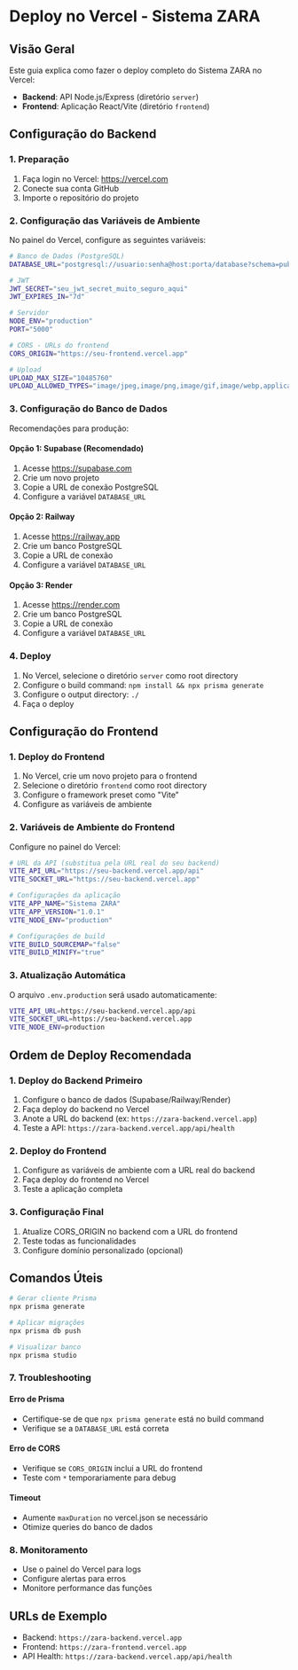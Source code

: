 # Deploy no Vercel - Sistema ZARA

## Visão Geral

Este guia explica como fazer o deploy completo do Sistema ZARA no Vercel:
- **Backend**: API Node.js/Express (diretório `server`)
- **Frontend**: Aplicação React/Vite (diretório `frontend`)

## Configuração do Backend

### 1. Preparação

1. Faça login no Vercel: https://vercel.com
2. Conecte sua conta GitHub
3. Importe o repositório do projeto

### 2. Configuração das Variáveis de Ambiente

No painel do Vercel, configure as seguintes variáveis:

```bash
# Banco de Dados (PostgreSQL)
DATABASE_URL="postgresql://usuario:senha@host:porta/database?schema=public"

# JWT
JWT_SECRET="seu_jwt_secret_muito_seguro_aqui"
JWT_EXPIRES_IN="7d"

# Servidor
NODE_ENV="production"
PORT="5000"

# CORS - URLs do frontend
CORS_ORIGIN="https://seu-frontend.vercel.app"

# Upload
UPLOAD_MAX_SIZE="10485760"
UPLOAD_ALLOWED_TYPES="image/jpeg,image/png,image/gif,image/webp,application/pdf"
```

### 3. Configuração do Banco de Dados

Recomendações para produção:

#### Opção 1: Supabase (Recomendado)
1. Acesse https://supabase.com
2. Crie um novo projeto
3. Copie a URL de conexão PostgreSQL
4. Configure a variável `DATABASE_URL`

#### Opção 2: Railway
1. Acesse https://railway.app
2. Crie um banco PostgreSQL
3. Copie a URL de conexão
4. Configure a variável `DATABASE_URL`

#### Opção 3: Render
1. Acesse https://render.com
2. Crie um banco PostgreSQL
3. Copie a URL de conexão
4. Configure a variável `DATABASE_URL`

### 4. Deploy

1. No Vercel, selecione o diretório `server` como root directory
2. Configure o build command: `npm install && npx prisma generate`
3. Configure o output directory: `./`
4. Faça o deploy

## Configuração do Frontend

### 1. Deploy do Frontend

1. No Vercel, crie um novo projeto para o frontend
2. Selecione o diretório `frontend` como root directory
3. Configure o framework preset como "Vite"
4. Configure as variáveis de ambiente

### 2. Variáveis de Ambiente do Frontend

Configure no painel do Vercel:

```bash
# URL da API (substitua pela URL real do seu backend)
VITE_API_URL="https://seu-backend.vercel.app/api"
VITE_SOCKET_URL="https://seu-backend.vercel.app"

# Configurações da aplicação
VITE_APP_NAME="Sistema ZARA"
VITE_APP_VERSION="1.0.1"
VITE_NODE_ENV="production"

# Configurações de build
VITE_BUILD_SOURCEMAP="false"
VITE_BUILD_MINIFY="true"
```

### 3. Atualização Automática

O arquivo `.env.production` será usado automaticamente:

```bash
VITE_API_URL=https://seu-backend.vercel.app/api
VITE_SOCKET_URL=https://seu-backend.vercel.app
VITE_NODE_ENV=production
```

## Ordem de Deploy Recomendada

### 1. Deploy do Backend Primeiro
1. Configure o banco de dados (Supabase/Railway/Render)
2. Faça deploy do backend no Vercel
3. Anote a URL do backend (ex: `https://zara-backend.vercel.app`)
4. Teste a API: `https://zara-backend.vercel.app/api/health`

### 2. Deploy do Frontend
1. Configure as variáveis de ambiente com a URL real do backend
2. Faça deploy do frontend no Vercel
3. Teste a aplicação completa

### 3. Configuração Final
1. Atualize CORS_ORIGIN no backend com a URL do frontend
2. Teste todas as funcionalidades
3. Configure domínio personalizado (opcional)

## Comandos Úteis

```bash
# Gerar cliente Prisma
npx prisma generate

# Aplicar migrações
npx prisma db push

# Visualizar banco
npx prisma studio
```

### 7. Troubleshooting

#### Erro de Prisma
- Certifique-se de que `npx prisma generate` está no build command
- Verifique se a `DATABASE_URL` está correta

#### Erro de CORS
- Verifique se `CORS_ORIGIN` inclui a URL do frontend
- Teste com `*` temporariamente para debug

#### Timeout
- Aumente `maxDuration` no vercel.json se necessário
- Otimize queries do banco de dados

### 8. Monitoramento

- Use o painel do Vercel para logs
- Configure alertas para erros
- Monitore performance das funções

## URLs de Exemplo

- Backend: `https://zara-backend.vercel.app`
- Frontend: `https://zara-frontend.vercel.app`
- API Health: `https://zara-backend.vercel.app/api/health`